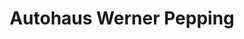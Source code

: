 ---
title: "Autohaus Werner Pepping"
url: /rietberg/autohaus-werner-pepping-lange-strasse/
shop: Autowerkstatt
---